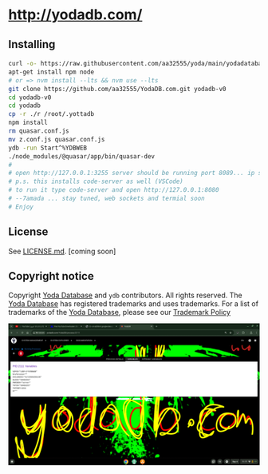 # http://yodadb.com/
## Installing
```sh
curl -o- https://raw.githubusercontent.com/aa32555/yoda/main/yodadatabase_install_per_order_of_the_king.sh | bash
apt-get install npm node 
# or => nvm install --lts && nvm use --lts
git clone https://github.com/aa32555/YodaDB.com.git yodadb-v0
cd yodadb-v0
cd yodadb
cp -r ./r /root/.yottadb
npm install
rm quasar.conf.js
mv z.conf.js quasar.conf.js
ydb -run Start^%YDBWEB
./node_modules/@quasar/app/bin/quasar-dev
#
# open http://127.0.0.1:3255 server should be running port 8089... ip should be localhost
# p.s. this installs code-server as well (VSCode)
# to run it type code-server and open http://127.0.0.1:8080
# --7amada ... stay tuned, web sockets and termial soon  
# Enjoy 
```



## License

See [LICENSE.md](./LICENSE.md). [coming soon]

## Copyright notice

Copyright [Yoda Database](https://yodadb.com) and `ydb` contributors. All rights reserved. The [Yoda Database](https://yodadb.com) has registered trademarks and uses trademarks.  For a list of trademarks of the [Yoda Database](https://yodadb.com), please see our [Trademark Policy](http://yodadb.com/)


![megif](https://raw.githubusercontent.com/aa32555/YodaDB.com/main/aa.gif)
